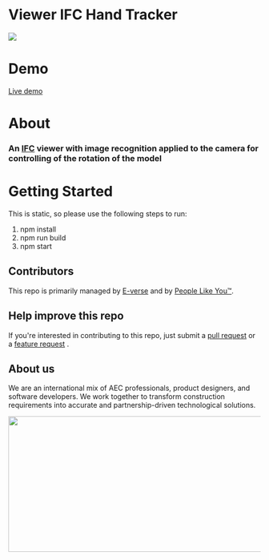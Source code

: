 # Viewer IFC Hand Tracker

[<img src="https://s3.amazonaws.com/everse.assets/GithubReadme/HandTrackerPreviewImage.png">](https://github.com/EverseDevelopment/Snack.Viewer.IFC-Handtracker/wiki)
<br/>

# Demo
[Live demo](https://handgesture.e-verse.com/)

# About
<h3 align="left">An <a href="https://www.buildingsmart.org/standards/bsi-standards/industry-foundation-classes/" target="_blank">IFC</a> viewer with image recognition applied to the camera for controlling of the rotation of the model
<br/>

# Getting Started

This is static, so please use the following steps to run:

1. npm install
2. npm run build
3. npm start

## Contributors
This repo is primarily managed by [E-verse](https://www.e-verse.co/) and by [People Like You™](https://github.com/EverseDevelopment/Snack.Viewer.IFC-Handtracker/pulse).

## Help improve this repo
If you're interested in contributing to this repo, just submit a [pull request](https://github.com/EverseDevelopment/VSnack.Viewer.IFC-Handtracker/pulls) or a [feature request](https://github.com/EverseDevelopment/Snack.Viewer.IFC-Handtracker/issues) .

## About us ##

We are an international mix of AEC professionals, product designers, and software developers. We work together to transform construction requirements into accurate and partnership-driven technological solutions.

<p align="center" width="100%">
    <a href="https://www.e-verse.com/">
    <img src="https://s3.amazonaws.com/everse.assets/GithubReadme/e-verse_logo_no+slogan.jpg" width="732" height="271" align="center">
    </a>
</p>
